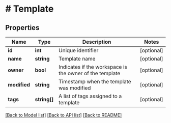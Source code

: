 # # Template

## Properties

Name | Type | Description | Notes
------------ | ------------- | ------------- | -------------
**id** | **int** | Unique identifier | [optional]
**name** | **string** | Template name | [optional]
**owner** | **bool** | Indicates if the workspace is the owner of the template | [optional]
**modified** | **string** | Timestamp when the template was modified | [optional]
**tags** | **string[]** | A list of tags assigned to a template | [optional]

[[Back to Model list]](../../README.md#models) [[Back to API list]](../../README.md#endpoints) [[Back to README]](../../README.md)
